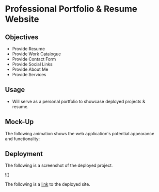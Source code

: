 # Professional Portfolio & Resume Website

## Objectives

- Provide Resume
- Provide Work Catalogue
- Provide Contact Form
- Provide Social Links
- Provide About Me
- Provide Services

## Usage

- Will serve as a personal portfolio to showcase deployed projects & resume.

## Mock-Up

The following animation shows the web application's potential appearance and functionality:

## Deployment

The following is a screenshot of the deployed project.

![]

The following is a [link](https://scostemal.github.io/Portfolio-Website-Responsive/) to the deployed site.